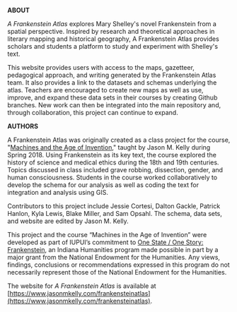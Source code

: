 **ABOUT**

_A Frankenstein Atlas_ explores Mary Shelley's novel Frankenstein from a spatial perspective. Inspired by research and theoretical approaches in literary mapping and historical geography, A Frankenstein Atlas provides scholars and students a platform to study and experiment with Shelley's text. 

This website provides users with access to the maps, gazetteer, pedagogical approach, and writing generated by the Frankenstein Atlas team. It also provides a link to the datasets and schemas underlying the atlas. Teachers are encouraged to create new maps as well as use, improve, and expand these data sets in their courses by creating Github branches. New work can then be integrated into the main repository and, through collaboration, this project can continue to expand. 

**AUTHORS**

A Frankenstein Atlas was originally created as a class project for the course, "[Machines and the Age of Invention](https://ageofmachines.wordpress.com)," taught by Jason M. Kelly during Spring 2018. Using Frankenstein as its key text, the course explored the history of science and medical ethics during the 18th and 19th centuries. Topics discussed in class included grave robbing, dissection, gender, and human consciousness. Students in the course worked collaboratively to develop the schema for our analysis as well as coding the text for integration and analysis using GIS. 

Contributors to this project include Jessie Cortesi, Dalton Gackle, Patrick Hanlon, Kyla Lewis, Blake Miller, and Sam Opsahl. The schema, data sets, and website are edited by Jason M. Kelly. 

This project and the course “Machines in the Age of Invention” were developed as part of IUPUI’s commitment to [One State / One Story: Frankenstein](https://indianahumanities.org/programs/one-state-one-story-frankenstein), an Indiana Humanities program made possible in part by a major grant from the National Endowment for the Humanities. Any views, findings, conclusions or recommendations expressed in this program do not necessarily represent those of the National Endowment for the Humanities.


The website for _A Frankenstein Atlas_ is available at [https://www.jasonmkelly.com/frankensteinatlas](https://www.jasonmkelly.com/frankensteinatlas).
